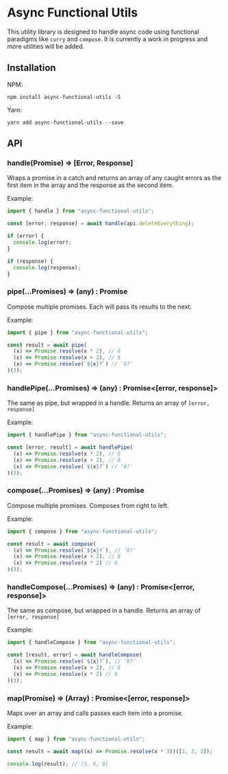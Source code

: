 # Async Functional Utils

This utility library is designed to handle async code using functional paradigms like `curry` and `compose`. It is currently a work in progress and more utilities will be added.

## Installation

NPM:

```
npm install async-functional-utils -S
```

Yarn:

```
yarn add async-functional-utils --save
```

## API

### handle(Promise<any>) => [Error, Response]

Wraps a promise in a catch and returns an array of any caught errors as the first item in the array and the response as the second item.

Example:

```js
import { handle } from "async-functional-utils";

const [error, response] = await handle(api.deleteEverything);

if (error) {
  console.log(error);
}

if (response) {
  console.log(response);
}
```

### pipe(...Promises<any>) => (any) : Promise<any>

Compose multiple promises. Each will pass its results to the next.

Example:

```js
import { pipe } from "async-functional-utils";

const result = await pipe(
  (x) => Promise.resolve(x * 2), // 6
  (x) => Promise.resolve(x + 2), // 8
  (x) => Promise.resolve(`${x}?`) // '8?'
)(3);
```

### handlePipe(...Promises<any>) => (any) : Promise<[error, response]>

The same as pipe, but wrapped in a handle. Returns an array of `[error, response]`

Example:

```js
import { handlePipe } from "async-functional-utils";

const [error, result] = await handlePipe(
  (x) => Promise.resolve(x * 2), // 6
  (x) => Promise.resolve(x + 2), // 8
  (x) => Promise.resolve(`${x}?`) // '8?'
)(3);
```

### compose(...Promises<any>) => (any) : Promise<any>

Compose multiple promises. Composes from right to left.

Example:

```js
import { compose } from "async-functional-utils";

const result = await compose(
  (x) => Promise.resolve(`${x}?`), // '8?'
  (x) => Promise.resolve(x + 2), // 8
  (x) => Promise.resolve(x * 2) // 6
)(3);
```

### handleCompose(...Promises<any>) => (any) : Promise<[error, response]>

The same as compose, but wrapped in a handle. Returns an array of `[error, response]`

Example:

```js
import { handleCompose } from "async-functional-utils";

const [result, error] = await handleCompose(
  (x) => Promise.resolve(`${x}?`), // '8?'
  (x) => Promise.resolve(x + 2), // 8
  (x) => Promise.resolve(x * 2) // 6
)(3);
```

### map(Promise) => (Array<any>) : Promise<[error, response]>

Maps over an array and calls passes each item into a promise.

Example:

```js
import { map } from "async-functional-utils";

const result = await map((x) => Promise.resolve(x * 3))([1, 2, 3]);

console.log(result); // [3, 6, 9]
```
